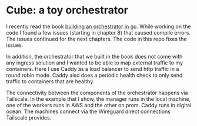 # Cube: a toy orchestrator

I recently read the book [building an orchestrator in
go](https://www.manning.com/books/build-an-orchestrator-in-go-from-scratch).
While working on the code I found a few issues (starting in chapter 8) that
caused compile errors. The issues continued for the next chapters. The code 
in this repo fixes the issues. 

In addition, the orchestrator that we built in the book does not come with any
ingress solution and I wanted to be able to map external traffic to my
containers. Here I use Caddy as a load balancer to send http traffic in a round
robin mode. Caddy also does a  periodic health check to only send traffic to
containers that are healthy.

The connectivity between the components of the orchestrator happens via
Tailscale. In the example that I show, the manager runs in the local machine,
one of the workers runs in AWS and the other on prom. Caddy runs in digital
ocean. The machines connect via the Wireguard direct connections Tailscale
provides. 
